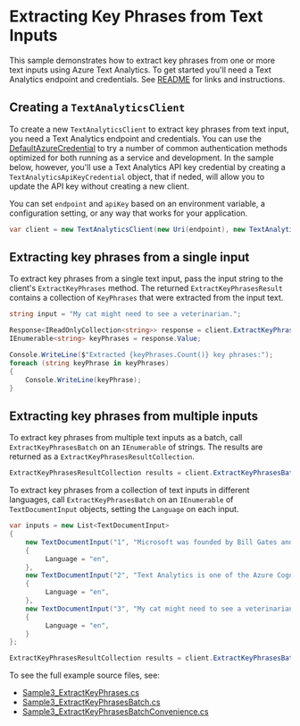 # Extracting Key Phrases from Text Inputs

This sample demonstrates how to extract key phrases from one or more text inputs using Azure Text Analytics.  To get started you'll need a Text Analytics endpoint and credentials.  See [README][README] for links and instructions.

## Creating a `TextAnalyticsClient`

To create a new `TextAnalyticsClient` to extract key phrases from text input, you need a Text Analytics endpoint and credentials.  You can use the [DefaultAzureCredential][DefaultAzureCredential] to try a number of common authentication methods optimized for both running as a service and development.  In the sample below, however, you'll use a Text Analytics API key credential by creating a `TextAnalyticsApiKeyCredential` object, that if neded, will allow you to update the API key without creating a new client.

You can set `endpoint` and `apiKey` based on an environment variable, a configuration setting, or any way that works for your application.

```C# Snippet:TextAnalyticsSample3CreateClient
var client = new TextAnalyticsClient(new Uri(endpoint), new TextAnalyticsApiKeyCredential(apiKey));
```

## Extracting key phrases from a single input

To extract key phrases from a single text input, pass the input string to the client's `ExtractKeyPhrases` method.  The returned `ExtractKeyPhrasesResult` contains a collection of `KeyPhrases` that were extracted from the input text.

```C# Snippet:ExtractKeyPhrases
string input = "My cat might need to see a veterinarian.";

Response<IReadOnlyCollection<string>> response = client.ExtractKeyPhrases(input);
IEnumerable<string> keyPhrases = response.Value;

Console.WriteLine($"Extracted {keyPhrases.Count()} key phrases:");
foreach (string keyPhrase in keyPhrases)
{
    Console.WriteLine(keyPhrase);
}
```

## Extracting key phrases from multiple inputs

To extract key phrases from multiple text inputs as a batch, call `ExtractKeyPhrasesBatch` on an `IEnumerable` of strings.  The results are returned as a `ExtractKeyPhrasesResultCollection`.

```C# Snippet:TextAnalyticsSample3ExtractKeyPhrasesConvenience
ExtractKeyPhrasesResultCollection results = client.ExtractKeyPhrasesBatch(inputs);
```

To extract key phrases from a collection of text inputs in different languages, call `ExtractKeyPhrasesBatch` on an `IEnumerable` of `TextDocumentInput` objects, setting the `Language` on each input.

```C# Snippet:TextAnalyticsSample3ExtractKeyPhrasesBatch
var inputs = new List<TextDocumentInput>
{
    new TextDocumentInput("1", "Microsoft was founded by Bill Gates and Paul Allen.")
    {
         Language = "en",
    },
    new TextDocumentInput("2", "Text Analytics is one of the Azure Cognitive Services.")
    {
         Language = "en",
    },
    new TextDocumentInput("3", "My cat might need to see a veterinarian.")
    {
         Language = "en",
    }
};

ExtractKeyPhrasesResultCollection results = client.ExtractKeyPhrasesBatch(inputs, new TextAnalyticsRequestOptions { IncludeStatistics = true });
```

To see the full example source files, see:

* [Sample3_ExtractKeyPhrases.cs](https://github.com/Azure/azure-sdk-for-net/blob/master/sdk/textanalytics/Azure.AI.TextAnalytics/tests/samples/Sample3_ExtractKeyPhrases.cs)
* [Sample3_ExtractKeyPhrasesBatch.cs](https://github.com/Azure/azure-sdk-for-net/blob/master/sdk/textanalytics/Azure.AI.TextAnalytics/tests/samples/Sample3_ExtractKeyPhrasesBatch.cs)
* [Sample3_ExtractKeyPhrasesBatchConvenience.cs](https://github.com/Azure/azure-sdk-for-net/blob/master/sdk/textanalytics/Azure.AI.TextAnalytics/tests/samples/Sample3_ExtractKeyPhrasesBatchConvenience.cs)

[DefaultAzureCredential]: https://github.com/Azure/azure-sdk-for-net/blob/master/sdk/identity/Azure.Identity/README.md
[README]: https://github.com/Azure/azure-sdk-for-net/blob/master/sdk/textanalytics/Azure.AI.TextAnalytics/README.md
